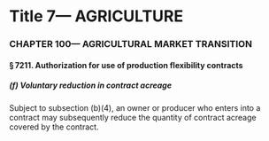 
# Title 7— AGRICULTURE
### CHAPTER 100— AGRICULTURAL MARKET TRANSITION
#### § 7211. Authorization for use of production flexibility contracts
##### (f) Voluntary reduction in contract acreage

Subject to subsection (b)(4), an owner or producer who enters into a contract may subsequently reduce the quantity of contract acreage covered by the contract.
